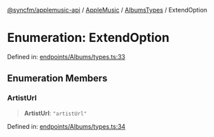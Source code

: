 [@syncfm/applemusic-api](../../../../../../globals.md) / [AppleMusic](../../../index.md) / [AlbumsTypes](../index.md) / ExtendOption

# Enumeration: ExtendOption

Defined in: [endpoints/Albums/types.ts:33](https://github.com/sync-fm/applemusic-api/blob/9471caba6a6b5bc92263ffc6e5d9c04672ec1f7f/src/endpoints/Albums/types.ts#L33)

## Enumeration Members

### ArtistUrl

> **ArtistUrl**: `"artistUrl"`

Defined in: [endpoints/Albums/types.ts:34](https://github.com/sync-fm/applemusic-api/blob/9471caba6a6b5bc92263ffc6e5d9c04672ec1f7f/src/endpoints/Albums/types.ts#L34)
